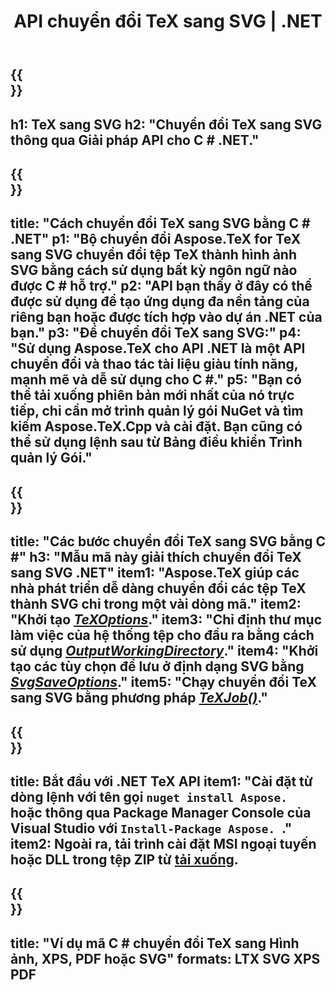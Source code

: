 ﻿---
translation: true
template: /_templates/_conversion-child-net.md
title: API chuyển đổi TeX sang SVG | .NET
description: Chức năng chuyển đổi TeX sang SVG. Tích hợp thư viện .NET tại chỗ này vào dự án của bạn hoặc sử dụng các ứng dụng đa nền tảng để chuyển đổi TeX sang SVG.
keywords: 'tex sang svg api net, tex2svg tích hợp c #'
url: /net/conversion/tex-to-svg/
family: tex
platformtag: net
feature: conversion
informat: TEX
outformat: SVG
otherformats: BMP PNG JPEG TIFF PDF XPS
---


{{<section banner>}}
---
h1: TeX sang SVG
h2: "Chuyển đổi TeX sang SVG thông qua Giải pháp API cho C # .NET."
---

{{<section overview>}}
---
title: "Cách chuyển đổi TeX sang SVG bằng C # .NET"
p1: "Bộ chuyển đổi Aspose.TeX for TeX sang SVG chuyển đổi tệp TeX thành hình ảnh SVG bằng cách sử dụng bất kỳ ngôn ngữ nào được C # hỗ trợ."
p2: "API bạn thấy ở đây có thể được sử dụng để tạo ứng dụng đa nền tảng của riêng bạn hoặc được tích hợp vào dự án .NET của bạn."
p3: "Để chuyển đổi TeX sang SVG:"
p4: "Sử dụng Aspose.TeX cho API .NET là một API chuyển đổi và thao tác tài liệu giàu tính năng, mạnh mẽ và dễ sử dụng cho C #."
p5: "Bạn có thể tải xuống phiên bản mới nhất của nó trực tiếp, chỉ cần mở trình quản lý gói NuGet và tìm kiếm Aspose.TeX.Cpp và cài đặt. Bạn cũng có thể sử dụng lệnh sau từ Bảng điều khiển Trình quản lý Gói."
---

{{<section feature1>}}
---
title: "Các bước chuyển đổi TeX sang SVG bằng C #"
h3: "Mẫu mã này giải thích chuyển đổi TeX sang SVG .NET"
item1: "Aspose.TeX giúp các nhà phát triển dễ dàng chuyển đổi các tệp TeX thành SVG chỉ trong một vài dòng mã."
item2: "Khởi tạo [*TeXOptions*](https://reference.aspose.com/tex/net/aspose.tex/texoptions/)."
item3: "Chỉ định thư mục làm việc của hệ thống tệp cho đầu ra bằng cách sử dụng [*OutputWorkingDirectory*](https://reference.aspose.com/tex/net/aspose.tex/texoptions/outputworkingdirectory/)."
item4: "Khởi tạo các tùy chọn để lưu ở định dạng SVG bằng [*SvgSaveOptions*](https://reference.aspose.com/tex/net/aspose.tex.presentation.image/svgsaveoptions/)."
item5: "Chạy chuyển đổi TeX sang SVG bằng phương pháp [*TeXJob()*](https://reference.aspose.com/tex/net/aspose.tex/texjob/)."
---

{{<section feature2>}}
---
title: Bắt đầu với .NET TeX API
item1: "Cài đặt từ dòng lệnh với tên gọi ```nuget install Aspose. ``` hoặc thông qua Package Manager Console của Visual Studio với ```Install-Package Aspose. ```."
item2: Ngoài ra, tải trình cài đặt MSI ngoại tuyến hoặc DLL trong tệp ZIP từ [tải xuống](https://releases.aspose.com/tex/net).
---

{{<section widget>}}
---
title: "Ví dụ mã C # chuyển đổi TeX sang Hình ảnh, XPS, PDF hoặc SVG"
formats: LTX SVG XPS PDF
---